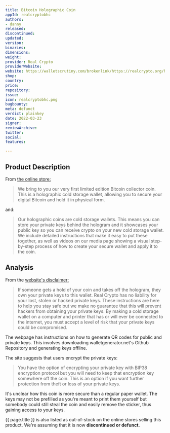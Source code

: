 ```yaml
---
title: Bitcoin Holographic Coin
appId: realcryptobhc
authors:
- danny
released: 
discontinued: 
updated: 
version: 
binaries: 
dimensions: 
weight: 
provider: Real Crypto
providerWebsite: 
website: https://walletscrutiny.com/brokenlink/https://realcrypto.org/hologram-how-tos/bitcoin-how-to/
shop: 
country: 
price: 
repository: 
issue: 
icon: realcryptobhc.png
bugbounty: 
meta: defunct
verdict: plainkey
date: 2022-03-23
signer: 
reviewArchive: 
twitter: 
social: 
features: 

---
```


## Product Description 

From [the online store:](https://www.stakebox.org/collections/real-crypto/products/bitcoin-holographic-coin)

> We bring to you our very first limited edition Bitcoin collector coin. This is a holographic cold storage wallet, allowing you to secure your digital Bitcoin and hold it in physical form.

and:

> Our holographic coins are cold storage wallets. This means you can store your private keys behind the hologram and it showcases your public key so you can receive crypto on your new cold storage wallet. We include detailed instructions that make it easy to put these together, as well as videos on our media page showing a visual step-by-step process of how to create your secure wallet and apply it to the coin.

## Analysis 

From the [website's disclaimer:](https://realcrypto.org/hologram-how-tos/bitcoin-how-to/)

> If someone gets a hold of your coin and takes off the hologram, they own your private keys to this wallet. Real Crypto has no liability for your lost, stolen or hacked private keys. These instructions are here to help you stay safe but we make no guarantee that this will prevent hackers from obtaining your private keys. By making a cold storage wallet on a computer and printer that has or will ever be connected to the internet, you must accept a level of risk that your private keys could be compromised. 


The webpage has instructions on how to generate QR codes for public and private keys. This involves downloading walletgenerator.net's Github Repository and generating keys offline. 

The site suggests that users encrypt the private keys:

> You have the option of encrypting your private key with BIP38 encryption protocol but you will need to keep that encryption key somewhere off the coin. This is an option if you want further protection from theft or loss of your private keys.

It's unclear how this coin is more secure than a regular paper wallet. The keys may not be prefilled as you're meant to print them yourself but somebody could still steal the coin and easily remove the sticker, thus gaining access to your keys.

{{ page.title }} is also listed as out-of-stock on the online stores selling this product. We're assuming that it is now **discontinued or defunct.**